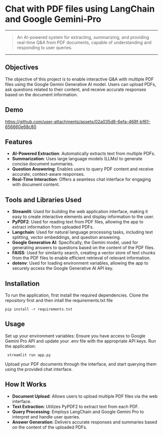 
# Chat with PDF files using LangChain and Google Gemini-Pro
---
> An AI-powered system for extracting, summarizing, and providing real-time Q&A from PDF documents, capable of understanding and responding to user queries.
---
## Objectives
The objective of this project is to enable interactive Q&A with multiple PDF files using the Google Gemini Generative AI model. Users can upload PDFs, ask questions related to their content, and receive accurate responses based on the document information.

## Demo
https://github.com/user-attachments/assets/02a035d8-6efa-468f-bf61-656660e68c80

## Features
- **AI-Powered Extraction**: Automatically extracts text from multiple PDFs.
- **Summarization**: Uses large language models (LLMs) to generate concise document summaries.
- **Question Answering**: Enables users to query PDF content and receive accurate, context-aware responses.
- **Real-Time Interaction**: Offers a seamless chat interface for engaging with document content.

## Tools and Libraries Used

- **Streamlit**: Used for building the web application interface, making it easy to create interactive elements and display information to the user.
- **PyPDF2**: Used for reading text from PDF files, allowing the app to extract information from uploaded PDFs.
- **Langchain**: Used for natural language processing tasks, including text splitting, vector embeddings, and question answering.
- **Google Generative AI**: Specifically, the Gemini model, used for generating answers to questions based on the content of the PDF files.
- **FAISS**: Used for similarity search, creating a vector store of text chunks from the PDF files to enable efficient retrieval of relevant information.
- **dotenv**: Used for loading environment variables, allowing the app to securely access the Google Generative AI API key.

## Installation
To run the application, first install the required dependencies.
Clone the repository first and then intall the requirements.txt file 

    pip install -r requirements.txt

## Usage
Set up your environment variables: 
Ensure you have access to Google Gemini Pro API and update your .env file with the appropriate API keys.
Run the application:

     streamlit run app.py

Upload your PDF documents through the interface, and start querying them using the provided chat interface.

## How It Works
- **Document Upload**: Allows users to upload multiple PDF files via the web interface.
- **Text Extraction**: Utilizes PyPDF2 to extract text from each PDF.
- **Query Processing**: Employs LangChain and Google Gemini Pro to interpret and handle user queries.
- **Answer Generation**: Delivers accurate responses and summaries based on the content of the uploaded PDFs.
